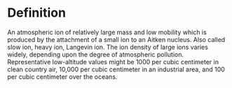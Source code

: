 # Definition

An atmospheric ion of relatively large mass and low mobility which is
produced by the attachment of a small ion to an Aitken nucleus. Also
called slow ion, heavy ion, Langevin ion. The ion density of large ions
varies widely, depending upon the degree of atmospheric pollution.
Representative low-altitude values might be 1000 per cubic centimeter in
clean country air, 10,000 per cubic centimeter in an industrial area,
and 100 per cubic centimeter over the oceans.
